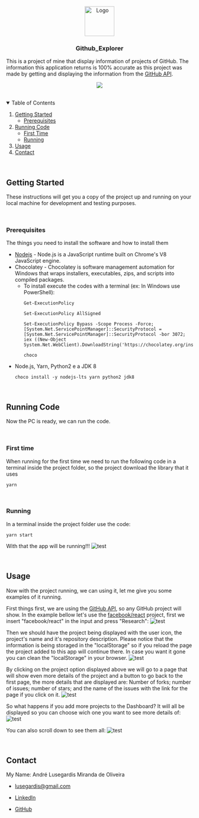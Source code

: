 <!-- PROJECT LOGO -->
<br />
<p align="center">
  <a>
    <img src="_README.md/icon.png?" alt="Logo" width="80" height="80">
  </a>

  <h3 align="center">Github_Explorer</h3>
</p>

This is a project of mine that display information of projects of GitHub. The information this application returns is 100% accurate as this project was made by getting and displaying the information from the [GitHub API](https://api.github.com/).

<p align="center">
  <img src="https://github.com/MestreALMO/Github_Explorer/blob/master/_README.md/app.gif?raw=true" />
</p>

</br>

<!-- TABLE OF CONTENTS -->
<details open="open">
  <summary>Table of Contents</summary>
  <ol>
    <li>
      <a href="#getting-started">Getting Started</a>
      <ul>
        <li><a href="#prerequisites">Prerequisites</a></li>
      </ul>
    </li>
    <li>
      <a href="#running-code">Running Code</a>
      <ul>
        <li><a href="#first-time">First Time</a></li>
        <li><a href="#running">Running</a></li>
      </ul>
    </li>
    <li><a href="#usage">Usage</a></li>
    <li><a href="#contact">Contact</a></li>
  </ol>
</details>

</br>

## Getting Started

These instructions will get you a copy of the project up and running on your local machine for development and testing purposes.

</br>

### Prerequisites

The things you need to install the software and how to install them

* [Nodejs](https://nodejs.org/en/) - Node.js is a JavaScript runtime built on Chrome's V8 JavaScript engine.
* Chocolatey - Chocolatey is software management automation for Windows that wraps installers, executables, zips, and scripts into compiled packages.
  * To install execute the codes with a terminal (ex: In Windows use PowerShell):
    ```
    Get-ExecutionPolicy
    ```
    ```
    Set-ExecutionPolicy AllSigned
    ```
    ```
    Set-ExecutionPolicy Bypass -Scope Process -Force; [System.Net.ServicePointManager]::SecurityProtocol = [System.Net.ServicePointManager]::SecurityProtocol -bor 3072; iex ((New-Object System.Net.WebClient).DownloadString('https://chocolatey.org/install.ps1'))
    ```
    ```
    choco
    ```
* Node.js, Yarn, Python2 e a JDK 8
  ```
  choco install -y nodejs-lts yarn python2 jdk8
  ```

</br>

## Running Code

Now the PC is ready, we can run the code.

</br>

### First time

When running for the first time we need to run the following code in a terminal inside the project folder, so the project download the library that it uses

```
yarn
```

</br>

### Running

In a terminal inside the project folder use the code:

```
yarn start
```

With that the app will be running!!!
![test](https://github.com/MestreALMO/Github_Explorer/blob/master/_README.md/App/01.png?raw=true)

</br>

## Usage

Now with the project running, we can using it, let me give you some examples of it running.

First things first, we are using the [GitHub API](https://api.github.com/), so any GitHub project will show. In the example bellow let's use the [facebook/react](https://github.com/facebook/react) project, first we insert "facebook/react" in the input and press "Research":
![test](https://github.com/MestreALMO/Github_Explorer/blob/master/_README.md/App/02.png?raw=true)

Then we should have the project being displayed with the user icon, the project's name and it's repository description. Please notice that the information is being storaged in the "localStorage" so if you reload the page the project added to this app will continue there. In case you want it gone you can clean the "localStorage" in your browser.
![test](https://github.com/MestreALMO/Github_Explorer/blob/master/_README.md/App/03.png?raw=true)

By clicking on the project option displayed above we will go to a page that will show even more details of the project and a button to go back to the first page, the more details that are displayed are: Number of forks; number of issues; number of stars; and the name of the issues with the link for the page if you click on it.
![test](https://github.com/MestreALMO/Github_Explorer/blob/master/_README.md/App/04.png?raw=true)

So what happens if you add more projects to the Dashboard? It will all be displayed so you can choose wich one you want to see more details of:
![test](https://github.com/MestreALMO/Github_Explorer/blob/master/_README.md/App/05.png?raw=true)

You can also scroll down to see them all:
![test](https://github.com/MestreALMO/Github_Explorer/blob/master/_README.md/App/06.png?raw=true)

</br>

## Contact

My Name: André Lusegardis Miranda de Oliveira

  * lusegardis@gmail.com

  * [LinkedIn](https://www.linkedin.com/in/andr%C3%A9-lusegardis/)

  * [GitHub](https://github.com/MestreALMO)
